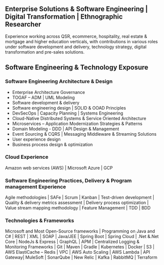 ## Enterprise Solutions & Software Engineering | Digital Transformation | Ethnographic Researcher

Experience working across QSR, ecommerce, hospitality, real estate & mortgage and higher education verticals, with contributions in various roles under software development and delivery, technology strategy, digital transformation and pre-sales solutions.

## Software Engineering & Technology Exposure

### Software Engineering Architecture & Design

* Enterprise Architecture Governance
* TOGAF – ADM | UML Modeling 
* Software development & delivery
* Software engineering design | SOLID & OOAD Principles
* DevSecOps | Capacity Planning | Systems Engineering 
* Cloud-Native Distributed Systems & Service Oriented Architecture 
* Microservices – Application Modernization Strategies & Patterns 
* Domain Modeling - DDD | API Design & Management 
* Event Sourcing & CQRS | Messaging Middleware & Streaming Solutions 
* User experience design
* Business process design & optimization

### Cloud Experience
Amazon web services (AWS) | Microsoft Azure | GCP

### Software Engineering Practices, Delivery & Program management Experience
Agile methodologies | SAFe | Scrum | Kanban | Test-driven development | Quality & delivery metrics assessment | Delivery process optimization | Value stream mapping methodology | Feature Management | TDD | BDD

### Technologies & Frameworks
Microsoft and Most Open-Source frameworks | Programming on Java and C# | REST | XML | SOAP | Java/JEE | Spring Boot | Spring Cloud | .Net &.Net Core | NodeJs & Express | GraphQL | APM | Centralized Logging & Monitoring Frameworks | Git | Maven | Gradle | Kubernetes | Docker | S3 | AWS ElastiCache – Redis | VPC | AWS Auto Scaling | AWS Lambda | API Gateway| MuleSoft | SonarQube | New Relic | Kafka | RabbitMQ | Terraform



```markdown

```




